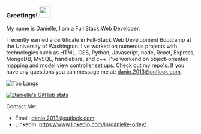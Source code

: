 
### Greetings! <img src="https://raw.githubusercontent.com/MartinHeinz/MartinHeinz/master/wave.gif" width="30px">


My name is Danielle, I am a Full Stack Web Developer. 



I recently earned a certificate in Full-Stack Web Development Bootcamp at the University of Washington. I've worked on numerous projects with technologies such as HTML, CSS, Python, Javascript, node, React, Express, MongoDB, MySQL, handlebars, and c++. I've workend on object-oriented mapping and model view controller set ups. Check out my repo's. If you have any questions you can message me at: danio.2013@outlook.com.

[![Top Langs](https://github-readme-stats.vercel.app/api/top-langs/?username=dorley1993&show_icons=true&theme=midnight-purple)](https://github.com/dorley1993/github-readme-stats)

[![Danielle's GitHub stats](https://github-readme-stats.vercel.app/api?username=dorley1993&show_icons=true&theme=midnight-purple)](https://github.com/dorley1993/github-readme-stats)

Contact Me:
 * Email: danio.2013@outlook.com <br>
 * LinkedIn: https://www.linkedin.com/in/danielle-orley/
 
